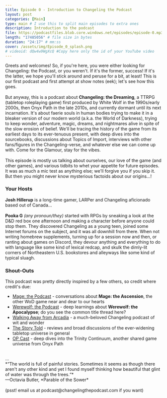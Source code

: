 ```yaml
---
title: Episode 0 - Introduction to Changeling the Podcast
layout: post
categories: [Main]
type: main # I use this to split main episodes to extra ones
description: Introduction to the podcast
file: https://podcastfiles.blob.core.windows.net/episodes/episode-0.mp3 #Link to your .mp3 file
length: "17485056" # file size in bytes
duration: "24:17" # mm:ss
cover: /assets/img/Episode_0_splash.png
# videoid: dQw4w9WgXcQ #Copy here only the id of your YouTube video
---
```


Greets and welcomes! So, if you're here, you were either looking for Changeling: the Podcast, or you weren&#39;t. If it&#39;s the former, success! If it&#39;s the latter, we hope you&#39;ll stick around and peruse for a bit, at least! This is our first podcast and first attempt at show notes (eek); let&#39;s see how this goes. 
<br>  
But anyway, this is a podcast about **Changeling: the Dreaming**, a TTRPG (tabletop roleplaying game) first produced by White Wolf in the 1990s/early 2000s, then Onyx Path in the late 2010s, and currently dormant until its next incarnation. It&#39;s about faerie souls in human bodies trying to make it in a bleaker version of our modern world (a.k.a. the World of Darkness), trying to keep wonder, adventure, magic, dreams, and nightmares alive in spite of the slow erosion of belief. We&#39;ll be tracing the history of the game from its earliest days to its ever-tenuous present, with deep dives into the sourcebooks, discussions about Topics of Import, interviews with other fans/figures in the Changeling-verse, and whatever else we can come up with. Come for the Glamour, stay for the vibes.
<br>  
This episode is mostly us talking about ourselves, our love of the game (and other games), and various tidbits to whet your appetite for future episodes. It was as much a mic test as anything else; we&#39;ll forgive you if you skip it. But then you might never know mysterious factoids about our origins...!
<br>  
### Your Hosts 
**Josh Hillerup** is a long-time gamer, LARPer and Changeling aficionado based out of Canada&#8230;
<br>  
**Pooka G** *(any pronoun/they)* started with RPGs by sneaking a look at the D&D red box one afternoon and making a character before anyone could stop them. They discovered Changeling as a young teen, joined some Internet forums on the subject, and it was all downhill from there. When not writing homebrew supplements, turning up for a session now and then, or ranting about games on Discord, they devour anything and everything to do with language like some kind of lexical redcap, and skulk the dimly-lit corners of Northeastern U.S. bookstores and alleyways like some kind of typical sluagh.
<br>  
### Shout-Outs
This podcast was pretty directly inspired by a few others, so credit where credit&#39;s due:
- [Mage: the Podcast](https://magethepodcast.com/) - conversations about **Mage: the Ascension**, the other WoD game near and dear to our hearts
- [Werewolf: the Podcast](https://keepontheheathlands.podbean.com/) - deep learnings about **Werewolf: the Apocalypse**; do you see the common title thread here?
- [Walking Away from Arcadia](https://walkingawayfromarcadia.podbean.com/) - a much-beloved Changeling podcast of wit and wonder
- [The Story Told](https://thestorytold.libsyn.com/) - reviews and broad discussions of the ever-widening tabletop universe in general
- [OP Cast](https://anchor.fm/opcast/) - deep dives into the Trinity Continuum, another shared game universe from Onyx Path
<br>  
&#8230;
<br>  
*&#8220;The world is full of painful stories. Sometimes it seems as though there aren&#39;t any other kind and yet I found myself thinking how beautiful that glint of water was through the trees.&#8220;*<br>  
&#8212;Octavia Butler, *Parable of the Sower*
<br><br>  
(psst! email us at podcast@changelingthepodcast.com if you want)
